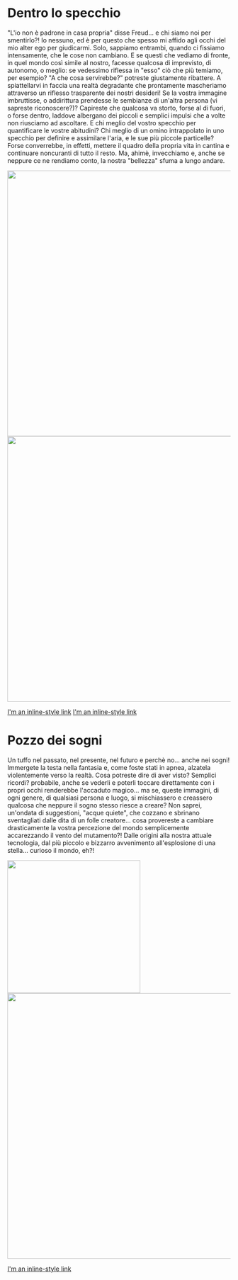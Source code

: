 <h1> Dentro lo specchio </h1>

<p>"L'io non è padrone in casa propria" disse Freud... e chi siamo noi per smentirlo?! Io nessuno, ed è per questo che spesso mi affido agli occhi del mio alter ego per giudicarmi. Solo, sappiamo entrambi, quando ci fissiamo intensamente, che le cose non cambiano. E se questi che vediamo di fronte, in quel mondo così simile al nostro, facesse qualcosa di imprevisto, di autonomo, o meglio: se vedessimo riflessa in "esso" ciò che più temiamo, per esempio? "A che cosa servirebbe?" potreste giustamente ribattere. A spiattellarvi in faccia una realtà degradante che prontamente mascheriamo attraverso un riflesso trasparente dei nostri desideri! Se la vostra immagine imbruttisse, o addirittura prendesse le sembianze di un'altra persona (vi sapreste riconoscere?)? Capireste che qualcosa va storto, forse al di fuori, o forse dentro, laddove albergano dei piccoli e semplici impulsi che a volte non riusciamo ad ascoltare. E chi meglio del vostro specchio per quantificare le vostre abitudini? Chi meglio di un omino intrappolato in uno specchio per definire e assimilare l'aria, e le sue più piccole particelle? Forse converrebbe, in effetti, mettere il quadro della propria vita in cantina e continuare noncuranti di tutto il resto. Ma, ahimè, invecchiamo e, anche se neppure ce ne rendiamo conto, la nostra "bellezza" sfuma a lungo andare.</p>

<img src="https://i.imgur.com/tUBuWlJ.png" height="600"/>
<img src="https://i.imgur.com/dlOyAOL.png" height="600"/>

[I'm an inline-style link](https://www.openprocessing.org/sketch/486307)
[I'm an inline-style link](https://www.creativeapplications.net/objects/a-personalised-spin-cycle-project-evas-object-of-the-internet/)

<h1> Pozzo dei sogni </h1>

<p>Un tuffo nel passato, nel presente, nel futuro e perchè no... anche nei sogni! Immergete la testa nella fantasia e, come foste stati in apnea, alzatela violentemente verso la realtà. Cosa potreste dire di aver visto? Semplici ricordi? probabile, anche se vederli e poterli toccare direttamente con i propri occhi renderebbe l'accaduto magico... ma se, queste immagini, di ogni genere, di qualsiasi persona e luogo, si mischiassero e creassero qualcosa che neppure il sogno stesso riesce a creare? Non saprei, un'ondata di suggestioni, "acque quiete", che cozzano e sbrinano sventagliati dalle dita di un folle creatore... cosa provereste a cambiare drasticamente la vostra percezione del mondo semplicemente accarezzando il vento del mutamento?! Dalle origini alla nostra attuale tecnologia, dal più piccolo e bizzarro avvenimento all'esplosione di una stella... curioso il mondo, eh?!</p>

<img src="https://i.imgur.com/2Q8wUoh.png" height="300" />

<img src="https://i.imgur.com/80dT2JZ.png" height="600"/>

[I'm an inline-style link](https://www.creativeapplications.net/unity-3d/inside-the-artists-headset-sterling-crispins-cyber-paint/)
